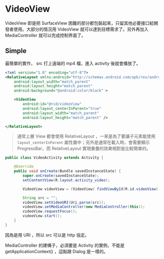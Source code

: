 # VideoView

VideoView 即是把 SurfaceView 困難的部分都包裝起來，只留其他必要接口給開發者使用。大部分的情況用 VideoView 就可以達到目標需求了。另外再加入 MediaController 就可以完成控制界面了。

## Simple

最簡單的實作， src 打上遠端的 mp4 檔，進入 activity 後就會播放了。

```xml
<?xml version="1.0" encoding="utf-8"?>
<RelativeLayout xmlns:android="http://schemas.android.com/apk/res/android"
    android:layout_width="match_parent"
    android:layout_height="match_parent"
    android:background="@android:color/black" >

    <VideoView
        android:id="@+id/videoView"
        android:layout_centerInParent="true"
        android:layout_width="match_parent"
        android:layout_height="match_parent" />

</RelativeLayout>
```

> 通常上層 View 都會使用 RelativeLayout ，一來是為了要讓子元素能使用 `layout_centerInParent` 屬性置中；另外是通常在載入時，會需要顯示 ProgressBar，而 RelativeLayout 實現重疊的效果相對是比較簡單的。

```java
public class VideoActivity extends Activity {

    @Override
    public void onCreate(Bundle savedInstanceState) {
        super.onCreate(savedInstanceState);
        setContentView(R.layout.activity_video);

        VideoView videoView = (VideoView) findViewById(R.id.videoView);

        String src = "";
        videoView.setVideoURI(Uri.parse(src));
        videoView.setMediaController(new MediaController(this));
        videoView.requestFocus();
        videoView.start();
    }
}
```

因為是用 URI ，所以 src 可以是 http 協定。

MediaController 的建構子，必須要是 Activity 的實例，不能是 getApplicationContext() ，這點跟 Dialog 是一樣的。
